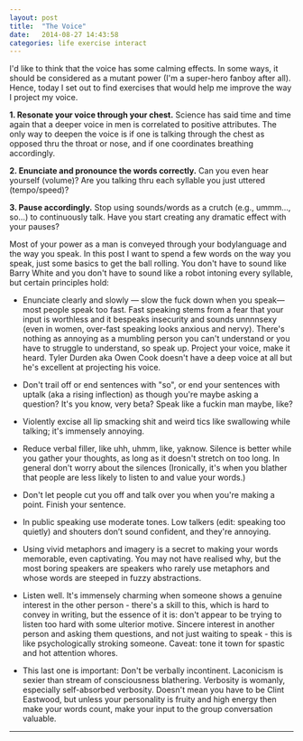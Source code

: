 ```yaml
---
layout: post
title:  "The Voice"
date:   2014-08-27 14:43:58
categories: life exercise interact
---
```



I'd like to think that the voice has some calming effects.  In some ways, it should be considered as a mutant power (I'm a super-hero fanboy after all).  Hence, today I set out to find exercises that would help me improve the way I project my voice.  


**1. Resonate your voice through your chest.**  Science has said time and time again that a deeper voice in men is correlated to positive attributes.  The only way to deepen the voice is if one is talking through the chest as opposed thru the throat or nose, and if one coordinates breathing accordingly.

**2. Enunciate and pronounce the words correctly.**  Can you even hear yourself (volume)?  Are you talking thru each syllable you just uttered (tempo/speed)?  

**3. Pause accordingly.** Stop using sounds/words as a crutch (e.g., ummm..., so...) to continuously talk.  Have you start creating any dramatic effect with your pauses?



Most of your power as a man is conveyed through your bodylanguage and the way you speak. In this post I want to spend a few words on the way you speak, just some basics to get the ball rolling. You don't have to sound like Barry White and you don't have to sound like a robot intoning every syllable, but certain principles hold: 

*   Enunciate clearly and slowly — slow the fuck down when you speak—most people speak too fast. Fast speaking stems from a fear that your input is worthless and it bespeaks insecurity and sounds unnnnsexy (even in women, over-fast speaking looks anxious and nervy). There's nothing as annoying as a mumbling person you can't understand or you have to struggle to understand, so speak up. Project your voice, make it heard. Tyler Durden aka Owen Cook doesn't have a deep voice at all but he's excellent at projecting his voice.

*   Don't trail off or end sentences with "so", or end your sentences with uptalk (aka a rising inflection) as though you're maybe asking a question? It's you know, very beta? Speak like a fuckin man maybe, like?

*   Violently excise all lip smacking shit and weird tics like swallowing while talking; it's immensely annoying.

*   Reduce verbal filler, like uhh, uhmm, like, yaknow. Silence is better while you gather your thoughts, as long as it doesn't stretch on too long. In general don't worry about the silences (Ironically, it's when you blather that people are less likely to listen to and value your words.)

*   Don't let people cut you off and talk over you when you're making a point. Finish your sentence.

*   In public speaking use moderate tones. Low talkers (edit: speaking too quietly) and shouters don’t sound confident, and they're annoying.

*   Using vivid metaphors and imagery is a secret to making your words memorable, even captivating. You may not have realised why, but the most boring speakers are speakers who rarely use metaphors and whose words are steeped in fuzzy abstractions.
*   Listen well. It's immensely charming when someone shows a genuine interest in the other person - there's a skill to this, which is hard to convey in writing, but the essence of it is: don't appear to be trying to listen too hard with some ulterior motive. Sincere interest in another person and asking them questions, and not just waiting to speak - this is like psychologically stroking someone. Caveat: tone it town for spastic and hot attention whores.

*   This last one is important: Don't be verbally incontinent. Laconicism is sexier than stream of consciousness blathering. Verbosity is womanly, especially self-absorbed verbosity. Doesn't mean you have to be Clint Eastwood, but unless your personality is fruity and high energy then make your words count, make your input to the group conversation valuable.

---
